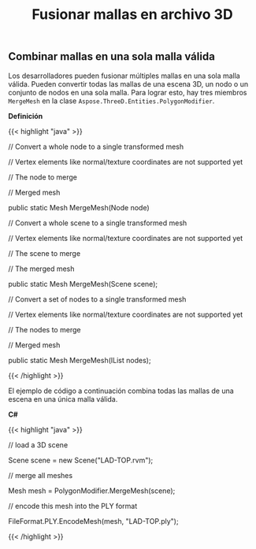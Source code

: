 ﻿---
title: Fusionar mallas en archivo 3D
type: docs
weight: 90
url: /es/net/merge-meshes-in-3d-file/
description: Los desarrolladores pueden fusionar múltiples mallas en una sola malla válida. Pueden convertir todas las mallas de una escena 3D, un nodo o un conjunto de nodos en una sola malla. Para conseguirlo, hay tres miembros MergeMesh en la clase Aspose.ThreeD. Entidades. PolygonModificer.
---
## **Combinar mallas en una sola malla válida**
Los desarrolladores pueden fusionar múltiples mallas en una sola malla válida. Pueden convertir todas las mallas de una escena 3D, un nodo o un conjunto de nodos en una sola malla. Para lograr esto, hay tres miembros `MergeMesh` en la clase `Aspose.ThreeD.Entities.PolygonModifier`.

**Definición**

{{< highlight "java" >}}

 // Convert a whole node to a single transformed mesh

// Vertex elements like normal/texture coordinates are not supported yet

// <param name="node">The node to merge</param>

// <returns>Merged mesh</returns>

public static Mesh MergeMesh(Node node)

// Convert a whole scene to a single transformed mesh

// Vertex elements like normal/texture coordinates are not supported yet

// <param name="scene">The scene to merge</param>

// <returns>The merged mesh</returns>

public static Mesh MergeMesh(Scene scene);

// Convert a set of nodes to a single transformed mesh

// Vertex elements like normal/texture coordinates are not supported yet

// <param name="nodes">The nodes to merge</param>

// <returns>Merged mesh</returns>

public static Mesh MergeMesh(IList<Node> nodes);

{{< /highlight >}}

El ejemplo de código a continuación combina todas las mallas de una escena en una única malla válida.

**C#**

{{< highlight "java" >}}

 // load a 3D scene

Scene scene = new Scene("LAD-TOP.rvm");

// merge all meshes

Mesh mesh = PolygonModifier.MergeMesh(scene);

// encode this mesh into the PLY format

FileFormat.PLY.EncodeMesh(mesh, "LAD-TOP.ply");

{{< /highlight >}}

